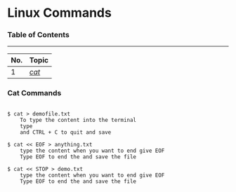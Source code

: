 # Linux Commands 
### Table of Contents
---
| No. | Topic                                                                   |
| --- | ----------------------------------------------------------------------- |
| 1   | [*cat*](https://github.com/prakash-sparrow/study-material/blob/main/Linux-Commands/newfile.md#cat-commands)
 
### Cat Commands
```

$ cat > demofile.txt
    To type the content into the terminal
    type
    and CTRL + C to quit and save

$ cat << EOF > anything.txt
    type the content when you want to end give EOF
    Type EOF to end the and save the file

$ cat << STOP > demo.txt
    type the content when you want to end give EOF
    Type EOF to end the and save the file
 
```

